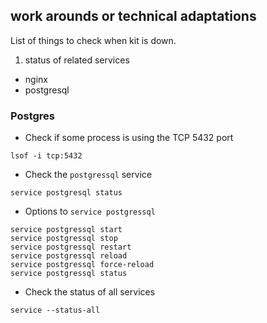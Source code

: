 ## work arounds or technical adaptations

List of things to check when kit is down.

1. status of related services
  * nginx
  * postgresql


### Postgres

* Check if some process is using the TCP 5432 port

```
lsof -i tcp:5432
```

* Check the `postgressql` service

```
service postgresql status
```

* Options to `service postgressql`

```
service postgressql start
service postgressql stop
service postgressql restart
service postgressql reload
service postgressql force-reload
service postgressql status
```


* Check the status of all services
```
service --status-all
```


```
```


```
```

